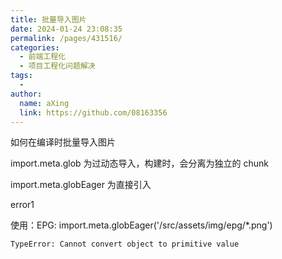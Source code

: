 ```yaml
---
title: 批量导入图片
date: 2024-01-24 23:08:35
permalink: /pages/431516/
categories:
  - 前端工程化
  - 项目工程化问题解决
tags:
  - 
author: 
  name: aXing
  link: https://github.com/08163356
---
```







如何在编译时批量导入图片

import.meta.glob 为过动态导入，构建时，会分离为独立的 chunk

import.meta.globEager 为直接引入

error1

使用：EPG: import.meta.globEager('/src/assets/img/epg/*.png')

```
TypeError: Cannot convert object to primitive value
```

